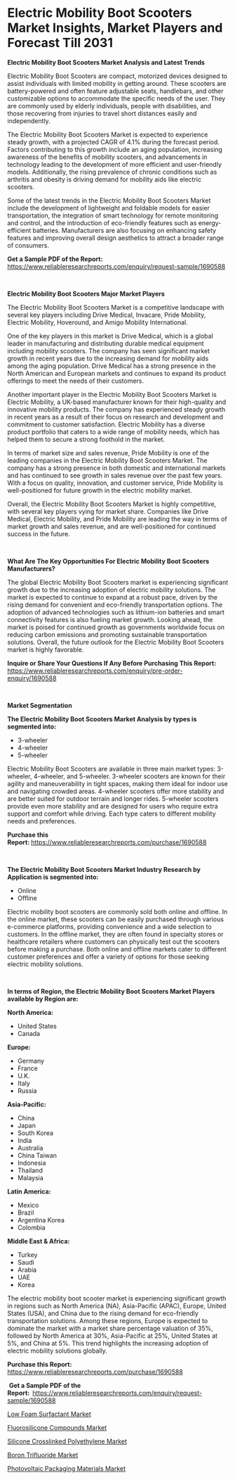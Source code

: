 <p><h1>Electric Mobility Boot Scooters Market Insights, Market Players and Forecast Till 2031</h1></p><p><strong>Electric Mobility Boot Scooters Market Analysis and Latest Trends</strong></p>
<p><p>Electric Mobility Boot Scooters are compact, motorized devices designed to assist individuals with limited mobility in getting around. These scooters are battery-powered and often feature adjustable seats, handlebars, and other customizable options to accommodate the specific needs of the user. They are commonly used by elderly individuals, people with disabilities, and those recovering from injuries to travel short distances easily and independently.</p><p>The Electric Mobility Boot Scooters Market is expected to experience steady growth, with a projected CAGR of 4.1% during the forecast period. Factors contributing to this growth include an aging population, increasing awareness of the benefits of mobility scooters, and advancements in technology leading to the development of more efficient and user-friendly models. Additionally, the rising prevalence of chronic conditions such as arthritis and obesity is driving demand for mobility aids like electric scooters.</p><p>Some of the latest trends in the Electric Mobility Boot Scooters Market include the development of lightweight and foldable models for easier transportation, the integration of smart technology for remote monitoring and control, and the introduction of eco-friendly features such as energy-efficient batteries. Manufacturers are also focusing on enhancing safety features and improving overall design aesthetics to attract a broader range of consumers.</p></p>
<p><strong>Get a Sample PDF of the Report:&nbsp;</strong> <a href="https://www.reliableresearchreports.com/enquiry/request-sample/1690588">https://www.reliableresearchreports.com/enquiry/request-sample/1690588</a></p>
<p>&nbsp;</p>
<p><strong>Electric Mobility Boot Scooters Major Market Players</strong></p>
<p><p>The Electric Mobility Boot Scooters Market is a competitive landscape with several key players including Drive Medical, Invacare, Pride Mobility, Electric Mobility, Hoveround, and Amigo Mobility International. </p><p>One of the key players in this market is Drive Medical, which is a global leader in manufacturing and distributing durable medical equipment including mobility scooters. The company has seen significant market growth in recent years due to the increasing demand for mobility aids among the aging population. Drive Medical has a strong presence in the North American and European markets and continues to expand its product offerings to meet the needs of their customers.</p><p>Another important player in the Electric Mobility Boot Scooters Market is Electric Mobility, a UK-based manufacturer known for their high-quality and innovative mobility products. The company has experienced steady growth in recent years as a result of their focus on research and development and commitment to customer satisfaction. Electric Mobility has a diverse product portfolio that caters to a wide range of mobility needs, which has helped them to secure a strong foothold in the market.</p><p>In terms of market size and sales revenue, Pride Mobility is one of the leading companies in the Electric Mobility Boot Scooters Market. The company has a strong presence in both domestic and international markets and has continued to see growth in sales revenue over the past few years. With a focus on quality, innovation, and customer service, Pride Mobility is well-positioned for future growth in the electric mobility market.</p><p>Overall, the Electric Mobility Boot Scooters Market is highly competitive, with several key players vying for market share. Companies like Drive Medical, Electric Mobility, and Pride Mobility are leading the way in terms of market growth and sales revenue, and are well-positioned for continued success in the future.</p></p>
<p>&nbsp;</p>
<p><strong>What Are The Key Opportunities For Electric Mobility Boot Scooters Manufacturers?</strong></p>
<p><p>The global Electric Mobility Boot Scooters market is experiencing significant growth due to the increasing adoption of electric mobility solutions. The market is expected to continue to expand at a robust pace, driven by the rising demand for convenient and eco-friendly transportation options. The adoption of advanced technologies such as lithium-ion batteries and smart connectivity features is also fueling market growth. Looking ahead, the market is poised for continued growth as governments worldwide focus on reducing carbon emissions and promoting sustainable transportation solutions. Overall, the future outlook for the Electric Mobility Boot Scooters market is highly favorable.</p></p>
<p><strong>Inquire or Share Your Questions If Any Before Purchasing This Report:</strong> <a href="https://www.reliableresearchreports.com/enquiry/pre-order-enquiry/1690588">https://www.reliableresearchreports.com/enquiry/pre-order-enquiry/1690588</a></p>
<p>&nbsp;</p>
<p><strong>Market Segmentation</strong></p>
<p><strong>The Electric Mobility Boot Scooters Market Analysis by types is segmented into:</strong></p>
<p><ul><li>3-wheeler</li><li>4-wheeler</li><li>5-wheeler</li></ul></p>
<p><p>Electric Mobility Boot Scooters are available in three main market types: 3-wheeler, 4-wheeler, and 5-wheeler. 3-wheeler scooters are known for their agility and maneuverability in tight spaces, making them ideal for indoor use and navigating crowded areas. 4-wheeler scooters offer more stability and are better suited for outdoor terrain and longer rides. 5-wheeler scooters provide even more stability and are designed for users who require extra support and comfort while driving. Each type caters to different mobility needs and preferences.</p></p>
<p><strong>Purchase this Report:&nbsp;</strong><a href="https://www.reliableresearchreports.com/purchase/1690588">https://www.reliableresearchreports.com/purchase/1690588</a></p>
<p>&nbsp;</p>
<p><strong>The Electric Mobility Boot Scooters Market Industry Research by Application is segmented into:</strong></p>
<p><ul><li>Online</li><li>Offline</li></ul></p>
<p><p>Electric mobility boot scooters are commonly sold both online and offline. In the online market, these scooters can be easily purchased through various e-commerce platforms, providing convenience and a wide selection to customers. In the offline market, they are often found in specialty stores or healthcare retailers where customers can physically test out the scooters before making a purchase. Both online and offline markets cater to different customer preferences and offer a variety of options for those seeking electric mobility solutions.</p></p>
<p>&nbsp;</p>
<p><strong>In terms of Region, the Electric Mobility Boot Scooters Market Players available by Region are:</strong></p>
<p>
    <p> <strong> North America: </strong>
        <ul>
            <li>United States</li>
            <li>Canada</li>
        </ul>
        </p> 
    <p> <strong> Europe: </strong>
        <ul>
            <li>Germany</li>
            <li>France</li>
            <li>U.K.</li>
            <li>Italy</li>
            <li>Russia</li>
        </ul>
        </p> 
    <p> <strong> Asia-Pacific: </strong>
        <ul>
            <li>China</li>
            <li>Japan</li>
            <li>South Korea</li>
            <li>India</li>
            <li>Australia</li>
            <li>China Taiwan</li>
            <li>Indonesia</li>
            <li>Thailand</li>
            <li>Malaysia</li>
        </ul>
        </p> 
    <p> <strong> Latin America: </strong>
        <ul>
            <li>Mexico</li>
            <li>Brazil</li>
            <li>Argentina Korea</li>
            <li>Colombia</li>
        </ul>
        </p> 
    <p> <strong> Middle East & Africa: </strong>
        <ul>
            <li>Turkey</li>
            <li>Saudi</li>
            <li>Arabia</li>
            <li>UAE</li>
            <li>Korea</li>
        </ul>
    </p>
    </p>
<p><p>The electric mobility boot scooter market is experiencing significant growth in regions such as North America (NA), Asia-Pacific (APAC), Europe, United States (USA), and China due to the rising demand for eco-friendly transportation solutions. Among these regions, Europe is expected to dominate the market with a market share percentage valuation of 35%, followed by North America at 30%, Asia-Pacific at 25%, United States at 5%, and China at 5%. This trend highlights the increasing adoption of electric mobility solutions globally.</p></p>
<p><strong>Purchase this Report: </strong><a href="https://www.reliableresearchreports.com/purchase/1690588">https://www.reliableresearchreports.com/purchase/1690588</a></p>
<p>&nbsp;<strong>Get a Sample PDF of the Report:&nbsp;&nbsp;</strong><a href="https://www.reliableresearchreports.com/enquiry/request-sample/1690588">https://www.reliableresearchreports.com/enquiry/request-sample/1690588</a></p>
<p><strong></strong></p>
<p><p><a href="https://github.com/globismark/Market-Research-Report-List-2/blob/main/low-foam-surfactant-market.md">Low Foam Surfactant Market</a></p><p><a href="https://github.com/prosalinda88/Market-Research-Report-List-3/blob/main/fluorosilicone-compounds-market.md">Fluorosilicone Compounds Market</a></p><p><a href="https://github.com/NorbertYates/Market-Research-Report-List-3/blob/main/silicone-crosslinked-polyethylene-market.md">Silicone Crosslinked Polyethylene Market</a></p><p><a href="https://github.com/timeliteaut/Market-Research-Report-List-1/blob/main/boron-trifluoride-market.md">Boron Trifluoride Market</a></p><p><a href="https://github.com/bobicer/Market-Research-Report-List-2/blob/main/photovoltaic-packaging-materials-market.md">Photovoltaic Packaging Materials Market</a></p></p>
